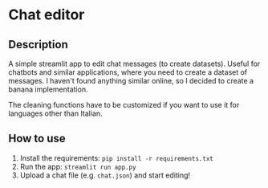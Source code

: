 # Chat editor

## Description

A simple streamlit app to edit chat messages (to create datasets). Useful for chatbots and similar applications, where you need to create a dataset of messages.
I haven't found anything similar online, so I decided to create a banana implementation.

The cleaning functions have to be customized if you want to use it for languages other than Italian.

## How to use

1. Install the requirements: `pip install -r requirements.txt`
2. Run the app: `streamlit run app.py`
3. Upload a chat file (e.g. `chat.json`) and start editing!